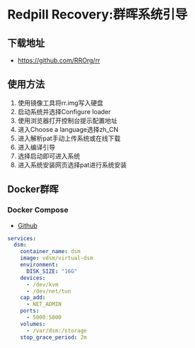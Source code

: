 # Redpill Recovery:群晖系统引导
## 下载地址
- https://github.com/RROrg/rr

## 使用方法
1. 使用镜像工具将rr.img写入硬盘
2. 启动系统并选择Configure loader
3. 使用浏览器打开控制台提示配置地址
4. 进入Choose a language选择zh_CN
5. 进入解析pat手动上传系统或在线下载
6. 进入编译引导
7. 选择启动即可进入系统
8. 进入系统安装网页选择pat进行系统安装

## Docker群晖
### Docker Compose
- [Github](https://github.com/vdsm/virtual-dsm)
```yaml
services:
  dsm:
    container_name: dsm
    image: vdsm/virtual-dsm
    environment:
      DISK_SIZE: "16G"
    devices:
      - /dev/kvm
      - /dev/net/tun
    cap_add:
      - NET_ADMIN
    ports:
      - 5000:5000
    volumes:
      - /var/dsm:/storage
    stop_grace_period: 2m
```